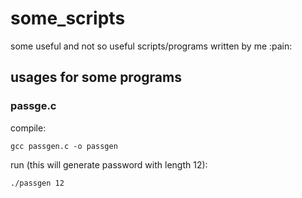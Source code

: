 # some_scripts
some useful and not so useful scripts/programs written by me :pain:

## usages for some programs
### passge.c
compile:
```
gcc passgen.c -o passgen
```
run (this will generate password with length 12):
```
./passgen 12
```
